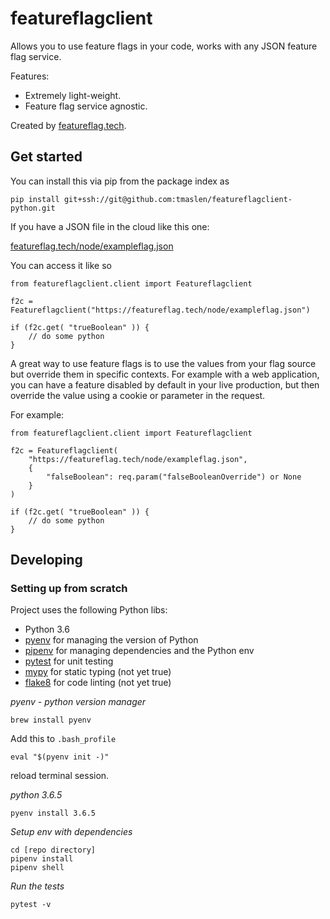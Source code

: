 featureflagclient
=================

Allows you to use feature flags in your code, works with any JSON feature flag service.

Features:

 * Extremely light-weight.
 * Feature flag service agnostic.

Created by [featureflag.tech](https://featureflag.tech).

## Get started

You can install this via pip from the package index as

```
pip install git+ssh://git@github.com:tmaslen/featureflagclient-python.git
```

If you have a JSON file in the cloud like this one:

[featureflag.tech/node/exampleflag.json](https://featureflag.tech/node/exampleflag.json)

You can access it like so

```
from featureflagclient.client import Featureflagclient

f2c = Featureflagclient("https://featureflag.tech/node/exampleflag.json")

if (f2c.get( "trueBoolean" )) {
	// do some python
}
```

A great way to use feature flags is to use the values from your flag source but override them in specific contexts. For example with a web application, you can have a feature disabled by default in your live production, but then override the value using a cookie or parameter in the request.

For example:

```
from featureflagclient.client import Featureflagclient

f2c = Featureflagclient(
	"https://featureflag.tech/node/exampleflag.json",
	{
		"falseBoolean": req.param("falseBooleanOverride") or None
	}
)

if (f2c.get( "trueBoolean" )) {
	// do some python
}
```

## Developing

### Setting up from scratch

Project uses the following Python libs:

 * Python 3.6
 * [pyenv](https://github.com/pyenv/pyenv) for managing the version of Python
 * [pipenv](https://docs.pipenv.org/) for managing dependencies and the Python env
 * [pytest](https://docs.pytest.org/en/latest/) for unit testing
 * [mypy](http://mypy-lang.org/) for static typing (not yet true)
 * [flake8](http://flake8.pycqa.org/en/latest/) for code linting (not yet true)

*pyenv - python version manager*

```
brew install pyenv
```

Add this to `.bash_profile`

```
eval "$(pyenv init -)"
```

reload terminal session.
 
*python 3.6.5*

``` 
pyenv install 3.6.5
```

*Setup env with dependencies*

```
cd [repo directory]
pipenv install
pipenv shell
```

*Run the tests*

```
pytest -v
```